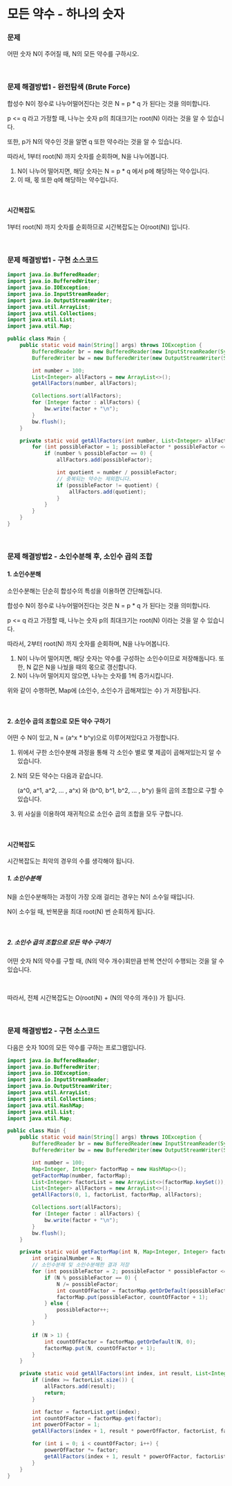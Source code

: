 # 모든 약수 - 하나의 숫자

### 문제

어떤 숫자 N이 주어질 때, N의 모든 약수를 구하시오.

<br>

### 문제 해결방법1 - 완전탐색 (Brute Force)

합성수 N이 정수로 나누어떨어진다는 것은 N = p * q 가 된다는 것을 의미합니다.

p <= q 라고 가정할 때, 나누는 숫자 p의 최대크기는 root(N) 이라는 것을 알 수 있습니다.

또한, p가 N의 약수인 것을 알면 q 또한 약수라는 것을 알 수 있습니다.

따라서, 1부터 root(N) 까지 숫자를 순회하며, N을 나누어봅니다.

1. N이 나누어 떨어지면, 해당 숫자는 N = p * q 에서 p에 해당하는 약수입니다.
2. 이 때, 몫 또한 q에 해당하는 약수입니다.

<br>

#### 시간복잡도

1부터 root(N) 까지 숫자를 순회하므로 시간복잡도는 O(root(N)) 입니다.

<br>

### 문제 해결방법1 - 구현 소스코드

```java
import java.io.BufferedReader;
import java.io.BufferedWriter;
import java.io.IOException;
import java.io.InputStreamReader;
import java.io.OutputStreamWriter;
import java.util.ArrayList;
import java.util.Collections;
import java.util.List;
import java.util.Map;

public class Main {
    public static void main(String[] args) throws IOException {
        BufferedReader br = new BufferedReader(new InputStreamReader(System.in));
        BufferedWriter bw = new BufferedWriter(new OutputStreamWriter(System.out));

        int number = 100;
        List<Integer> allFactors = new ArrayList<>();
        getAllFactors(number, allFactors);

        Collections.sort(allFactors);
        for (Integer factor : allFactors) {
            bw.write(factor + "\n");
        }
        bw.flush();
    }

    private static void getAllFactors(int number, List<Integer> allFactors) {
        for (int possibleFactor = 1; possibleFactor * possibleFactor <= number; possibleFactor++) {
            if (number % possibleFactor == 0) {
                allFactors.add(possibleFactor);

                int quotient = number / possibleFactor;
                // 중복되는 약수는 제외합니다.
                if (possibleFactor != quotient) {
                    allFactors.add(quotient);
                }
            }
        }
    }
}
```

<br>

### 문제 해결방법2 - 소인수분해 후, 소인수 곱의 조합

#### 1. 소인수분해

소인수분해는 단순히 합성수의 특성을 이용하면 간단해집니다.

합성수 N이 정수로 나누어떨어진다는 것은 N = p * q 가 된다는 것을 의미합니다.

p <= q 라고 가정할 때, 나누는 숫자 p의 최대크기는 root(N) 이라는 것을 알 수 있습니다.

따라서, 2부터 root(N) 까지 숫자를 순회하며, N을 나누어봅니다.

1. N이 나누어 떨어지면, 해당 숫자는 약수를 구성하는 소인수이므로 저장해둡니다. 또한, N 값은 N을 나눴을 때의 몫으로 갱신합니다.
2. N이 나누어 떨어지지 않으면, 나누는 숫자를 1씩 증가시킵니다.

위와 같이 수행하면, Map에 (소인수, 소인수가 곱해져있는 수) 가 저장됩니다.

<br>

#### 2. 소인수 곱의 조합으로 모든 약수 구하기

어떤 수 N이 있고, N = (a^x * b^y)으로 이루어져있다고 가정합니다.

1. 위에서 구한 소인수분해 과정을 통해 각 소인수 별로 몇 제곱이 곱해져있는지 알 수 있습니다.

2. N의 모든 약수는 다음과 같습니다.

   (a^0, a^1, a^2, ... , a^x) 와 (b^0, b^1, b^2, ... , b^y) 들의 곱의 조합으로 구할 수 있습니다.

3. 위 사실을 이용하여 재귀적으로 소인수 곱의 조합을 모두 구합니다.

<br>

#### 시간복잡도

시간복잡도는 최악의 경우의 수를 생각해야 됩니다.

##### 1. 소인수분해

N을 소인수분해하는 과정이 가장 오래 걸리는 경우는 N이 소수일 때입니다.

N이 소수일 때, 반복문을 최대 root(N) 번 순회하게 됩니다.

<br>

##### 2. 소인수 곱의 조합으로 모든 약수 구하기

어떤 숫자 N의 약수를 구할 때, (N의 약수 개수)회만큼 반복 연산이 수행되는 것을 알 수 있습니다.

<br>

따라서, 전체 시간복잡도는 O(root(N) + (N의 약수의 개수)) 가 됩니다.

<br>

### 문제 해결방법2 - 구현 소스코드

다음은 숫자 100의 모든 약수를 구하는 프로그램입니다.

```java
import java.io.BufferedReader;
import java.io.BufferedWriter;
import java.io.IOException;
import java.io.InputStreamReader;
import java.io.OutputStreamWriter;
import java.util.ArrayList;
import java.util.Collections;
import java.util.HashMap;
import java.util.List;
import java.util.Map;

public class Main {
    public static void main(String[] args) throws IOException {
        BufferedReader br = new BufferedReader(new InputStreamReader(System.in));
        BufferedWriter bw = new BufferedWriter(new OutputStreamWriter(System.out));

        int number = 100;
        Map<Integer, Integer> factorMap = new HashMap<>();
        getFactorMap(number, factorMap);
        List<Integer> factorList = new ArrayList<>(factorMap.keySet());
        List<Integer> allFactors = new ArrayList<>();
        getAllFactors(0, 1, factorList, factorMap, allFactors);

        Collections.sort(allFactors);
        for (Integer factor : allFactors) {
            bw.write(factor + "\n");
        }
        bw.flush();
    }

    private static void getFactorMap(int N, Map<Integer, Integer> factorMap) {
        int originalNumber = N;
        // 소인수분해 및 소인수분해한 결과 저장
        for (int possibleFactor = 2; possibleFactor * possibleFactor <= originalNumber; ) {
            if (N % possibleFactor == 0) {
                N /= possibleFactor;
                int countOfFactor = factorMap.getOrDefault(possibleFactor, 0);
                factorMap.put(possibleFactor, countOfFactor + 1);
            } else {
                possibleFactor++;
            }
        }

        if (N > 1) {
            int countOfFactor = factorMap.getOrDefault(N, 0);
            factorMap.put(N, countOfFactor + 1);
        }
    }

    private static void getAllFactors(int index, int result, List<Integer> factorList, Map<Integer, Integer> factorMap, List<Integer> allFactors) {
        if (index >= factorList.size()) {
            allFactors.add(result);
            return;
        }

        int factor = factorList.get(index);
        int countOfFactor = factorMap.get(factor);
        int powerOfFactor = 1;
        getAllFactors(index + 1, result * powerOfFactor, factorList, factorMap, allFactors);

        for (int i = 0; i < countOfFactor; i++) {
            powerOfFactor *= factor;
            getAllFactors(index + 1, result * powerOfFactor, factorList, factorMap, allFactors);
        }
    }
}
```
